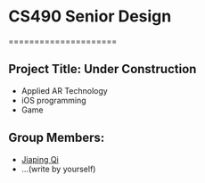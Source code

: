 # CS490 Senior Design
=====================
## Project Title: Under Construction
+ Applied AR Technology
+ iOS programming
+ Game

## Group Members:
+ [Jiaping Qi<br />](http://web.ics.purdue.edu/~qi33/)
+ ...(write by yourself)
